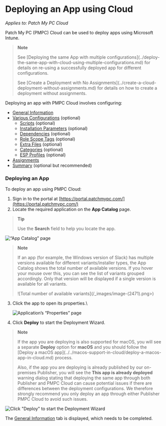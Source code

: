 # Deploying an App using Cloud

_Applies to: Patch My PC Cloud_

Patch My PC (PMPC) Cloud can be used to deploy apps using Microsoft Intune.

> **Note**
>
> See \[Deploying the same App with multiple configurations]\(../deploy-the-same-app-with-cloud-using-multiple-configurations.md) for details on re-using a successfully deployed app for different configurations.
>
> See \[Create a Deployment with No Assignments]\(../create-a-cloud-deployment-without-assignments.md) for details on how to create a deployment without assignments.

Deploying an app with PMPC Cloud involves configuring:

* [General Information](cloud-general-information-deployment-tab.md)
* [Various Configurations](cloud-configurations-deployment-tab/) (optional)
  * [Scripts](cloud-configurations-deployment-tab/cloud-scripts-deployment-tool/) (optional)
  * [Installation Parameters](cloud-configurations-deployment-tab/install-parameters-deployments.md) (optional)
  * [Dependencies](cloud-configurations-deployment-tab/dependencies-deployments.md) (optional)
  * [Role Scope Tags](cloud-configurations-deployment-tab/role-scope-tags-optional.md) (optional)
  * [Extra Files](cloud-configurations-deployment-tab/extra-files-deployments.md) (optional)
  * [Categories](cloud-configurations-deployment-tab/categories-deployments.md) (optional)
  * [ESP Profiles](cloud-configurations-deployment-tab/esp-profiles-deployments.md) (optional)
* [Assignments](cloud-assignments-deployment-tab.md)
* [Summary](cloud-summary-deployment-tab.md) (optional but recommended)

### Deploying an App

To deploy an app using PMPC Cloud:

1. Sign in to the portal at [https://portal.patchmypc.com/](https://portal.patchmypc.com/)
2. Locate the required application on the **App Catalog** page.

> **Tip**
>
> Use the **Search** field to help you locate the app.

![“App Catalog” page](../../../.gitbook/assets/image-\(193\).png)

> **Note**
>
> If an app (for example, the Windows version of Slack) has multiple versions available for different variants/installer types, the App Catalog shows the total number of available versions. If you hover your mouse over this, you can see the list of variants grouped accordingly. Only that version will be displayed if a single version is available for all variants.
>
> !\[Total number of available variants]\(/\_images/image-(2471).png>)

3.  Click the app to open its properties.\\

    ![Application’s “Properties” page](../../../.gitbook/assets/image-\(194\).png)
4. Click **Deploy** to start the Deployment Wizard.

> **Note**
>
> If the app you are deploying is also supported for macOS, you will see a separate **Deploy** option for **macOS** and you should follow the \[Deploy a macOS app]\(../../macos-support-in-cloud/deploy-a-macos-app-in-cloud.md) process.
>
> Also, if the app you are deploying is already published by our on-premises Publisher, you will see the **This app is already deployed** warning dialog stating that deploying the same app through both Publisher and PMPC Cloud can cause potential issues if there are differences between the deployment configurations. We therefore strongly recommend you only deploy an app through either Publisher PMPC Cloud to avoid such issues.

![Click "Deploy" to start the Deployment Wizard](../../../.gitbook/assets/image-\(195\).png)

The [General Information](cloud-general-information-deployment-tab.md) tab is displayed, which needs to be completed.
